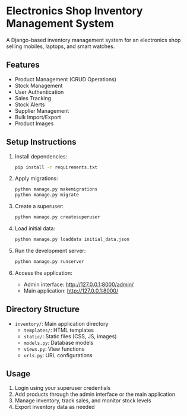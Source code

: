 # Electronics Shop Inventory Management System

A Django-based inventory management system for an electronics shop selling mobiles, laptops, and smart watches.

## Features

- Product Management (CRUD Operations)
- Stock Management
- User Authentication
- Sales Tracking
- Stock Alerts
- Supplier Management
- Bulk Import/Export
- Product Images

## Setup Instructions

1. Install dependencies:
   ```bash
   pip install -r requirements.txt
   ```

2. Apply migrations:
   ```bash
   python manage.py makemigrations
   python manage.py migrate
   ```

3. Create a superuser:
   ```bash
   python manage.py createsuperuser
   ```

4. Load initial data:
   ```bash
   python manage.py loaddata initial_data.json
   ```

5. Run the development server:
   ```bash
   python manage.py runserver
   ```

6. Access the application:
   - Admin interface: http://127.0.0.1:8000/admin/
   - Main application: http://127.0.0.1:8000/

## Directory Structure

- `inventory/`: Main application directory
  - `templates/`: HTML templates
  - `static/`: Static files (CSS, JS, images)
  - `models.py`: Database models
  - `views.py`: View functions
  - `urls.py`: URL configurations

## Usage

1. Login using your superuser credentials
2. Add products through the admin interface or the main application
3. Manage inventory, track sales, and monitor stock levels
4. Export inventory data as needed

